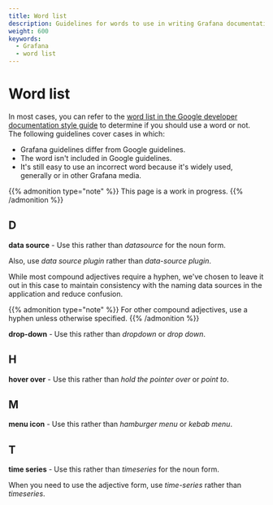 ```yaml
---
title: Word list
description: Guidelines for words to use in writing Grafana documentation.
weight: 600
keywords:
  - Grafana
  - word list
---
```


# Word list

In most cases, you can refer to the [word list in the Google developer documentation style guide](https://developers.google.com/style/word-list) to determine if you should use a word or not. The following guidelines cover cases in which:

- Grafana guidelines differ from Google guidelines.
- The word isn't included in Google guidelines.
- It's still easy to use an incorrect word because it's widely used, generally or in other Grafana media.

{{% admonition type="note" %}}
This page is a work in progress.
{{% /admonition %}}

<!-- vale off -->

<!--
## A
## B
## C -->

## D

**data source** - Use this rather than _datasource_ for the noun form.

Also, use _data source plugin_ rather than _data-source plugin_.

While most compound adjectives require a hyphen, we've chosen to leave it out in this case to maintain consistency with the naming data sources in the application and reduce confusion.

{{% admonition type="note" %}}
For other compound adjectives, use a hyphen unless otherwise specified.
{{% /admonition %}}

**drop-down** - Use this rather than _dropdown_ or _drop down_.

<!--
## E
## F
## G -->

## H

**hover over** - Use this rather than _hold the pointer over_ or _point to_.

<!--
## I
## J
## K
## L
-->

## M

**menu icon** - Use this rather than _hamburger menu_ or _kebab menu_.

<!--
## N
## O
## P
## Q
## R
## S -->

## T

**time series** - Use this rather than _timeseries_ for the noun form.

When you need to use the adjective form, use _time-series_ rather than _timeseries_.

<!--

## U

## V

## W

## X

-->

<!-- vale on -->
